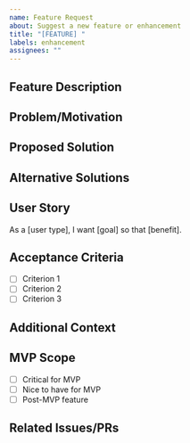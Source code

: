 ```yaml
---
name: Feature Request
about: Suggest a new feature or enhancement
title: "[FEATURE] "
labels: enhancement
assignees: ""
---
```


## Feature Description

<!-- A clear and concise description of the feature you'd like to see -->

## Problem/Motivation

<!-- What problem does this feature solve? Why is it needed? -->

## Proposed Solution

<!-- Describe how you envision this feature working -->

## Alternative Solutions

<!-- Describe any alternative solutions or features you've considered -->

## User Story

<!-- Optional: Write a user story in the format: "As a [user type], I want [goal] so that [benefit]" -->

As a [user type], I want [goal] so that [benefit].

## Acceptance Criteria

<!-- List the criteria that must be met for this feature to be considered complete -->

- [ ] Criterion 1
- [ ] Criterion 2
- [ ] Criterion 3

## Additional Context

<!-- Add any other context, screenshots, mockups, or examples about the feature request -->

## MVP Scope

<!-- Is this feature critical for MVP or can it wait for a later release? -->

- [ ] Critical for MVP
- [ ] Nice to have for MVP
- [ ] Post-MVP feature

## Related Issues/PRs

<!-- Link to related issues or PRs if any -->
